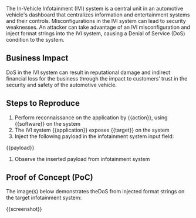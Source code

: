 The In-Vehicle Infotainment (IVI) system is a central unit in an automotive vehicle's dashboard that centralizes information and entertainment systems and their controls. Misconfigurations in the IVI system can lead to security weaknesses. An attacker can take advantage of an IVI misconfiguration and inject format strings into the IVI system, causing a Denial of Service (DoS) condition to the system.

## Business Impact

DoS in the IVI system can result in reputational damage and indirect financial loss for the business through the impact to customers’ trust in the security and safety of the automotive vehicle.

## Steps to Reproduce

1. Perform reconnaissance on the application by {{action}}, using {{software}} on the system
1. The IVI system {{application}} exposes {{target}} on the system
1. Inject the following payload in the infotainment system input field:

{{payload}}

1. Observe the inserted payload from infotainment system

## Proof of Concept (PoC)

The image(s) below demonstrates theDoS from injected format strings on the target infotainment system:

{{screenshot}}
